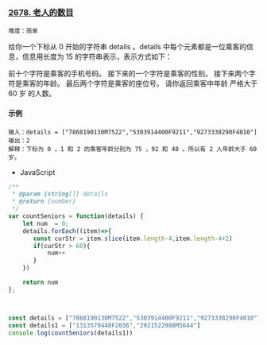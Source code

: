 ### **[2678. 老人的数目](https://leetcode.cn/problems/number-of-senior-citizens/description/?envType=daily-question&envId=2023-10-23)**

`难度：简单`  

给你一个下标从 0 开始的字符串 details 。details 中每个元素都是一位乘客的信息，信息用长度为 15 的字符串表示，表示方式如下：

前十个字符是乘客的手机号码。
接下来的一个字符是乘客的性别。
接下来两个字符是乘客的年龄。
最后两个字符是乘客的座位号。
请你返回乘客中年龄 严格大于 60 岁 的人数。


#### 示例
```
输入：details = ["7868190130M7522","5303914400F9211","9273338290F4010"]
输出：2
解释：下标为 0 ，1 和 2 的乘客年龄分别为 75 ，92 和 40 。所以有 2 人年龄大于 60 岁。
```

- JavaScript

```js
/**
 * @param {string[]} details
 * @return {number}
 */
var countSeniors = function(details) {
    let num  = 0;
    details.forEach((item)=>{
       const curStr = item.slice(item.length-4,item.length-4+2)
       if(curStr > 60){
           num++
       }
    })

    return num
};



const details = ["7868190130M7522","5303914400F9211","9273338290F4010"]
const details1 = ["1313579440F2036","2921522980M5644"]
console.log(countSeniors(details1))
